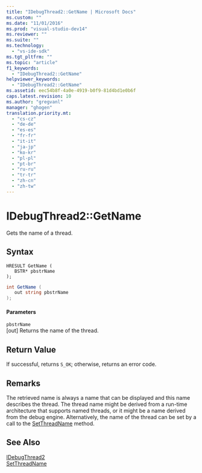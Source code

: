 ```yaml
---
title: "IDebugThread2::GetName | Microsoft Docs"
ms.custom: ""
ms.date: "11/01/2016"
ms.prod: "visual-studio-dev14"
ms.reviewer: ""
ms.suite: ""
ms.technology: 
  - "vs-ide-sdk"
ms.tgt_pltfrm: ""
ms.topic: "article"
f1_keywords: 
  - "IDebugThread2::GetName"
helpviewer_keywords: 
  - "IDebugThread2::GetName"
ms.assetid: eec54b8f-4a0e-4919-b0f9-81d4bd1e0b6f
caps.latest.revision: 10
ms.author: "gregvanl"
manager: "ghogen"
translation.priority.mt: 
  - "cs-cz"
  - "de-de"
  - "es-es"
  - "fr-fr"
  - "it-it"
  - "ja-jp"
  - "ko-kr"
  - "pl-pl"
  - "pt-br"
  - "ru-ru"
  - "tr-tr"
  - "zh-cn"
  - "zh-tw"
---
```

# IDebugThread2::GetName
Gets the name of a thread.  
  
## Syntax  
  
```cpp#  
HRESULT GetName (   
   BSTR* pbstrName  
);  
```  
  
```c#  
int GetName (   
   out string pbstrName  
);  
```  
  
#### Parameters  
 `pbstrName`  
 [out] Returns the name of the thread.  
  
## Return Value  
 If successful, returns `S_OK`; otherwise, returns an error code.  
  
## Remarks  
 The retrieved name is always a name that can be displayed and this name describes the thread. The thread name might be derived from a run-time architecture that supports named threads, or it might be a name derived from the debug engine. Alternatively, the name of the thread can be set by a call to the [SetThreadName](../../../extensibility/debugger/reference/idebugthread2-setthreadname.md) method.  
  
## See Also  
 [IDebugThread2](../../../extensibility/debugger/reference/idebugthread2.md)   
 [SetThreadName](../../../extensibility/debugger/reference/idebugthread2-setthreadname.md)